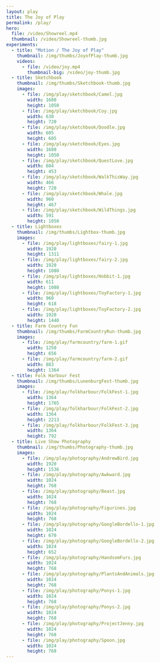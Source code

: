 ```yaml
---
layout: play
title: The Joy of Play
permalink: /play/
hero:
  file: /video/Showreel.mp4
  thumbnail: /video/Showreel-thumb.jpg
experiments:
  - title: "Motion / The Joy of Play"
    thumbnail: /img/thumbs/JoyofPlay-thumb.jpg
    videos:
      - file: /video/joy.mp4
        thumbnail-big: /video/joy-thumb.jpg
  - title: Sketchbook
    thumbnail: /img/thumbs/Sketchbook-thumb.jpg
    images:
      - file: /img/play/sketchbook/Camel.jpg
        width: 1680
        height: 1050
      - file: /img/play/sketchbook/Coy.jpg
        width: 630
        height: 720
      - file: /img/play/sketchbook/Doodle.jpg
        width: 605
        height: 605
      - file: /img/play/sketchbook/Eyes.jpg
        width: 1680
        height: 1050
      - file: /img/play/sketchbook/QuestLove.jpg
        width: 604
        height: 453
      - file: /img/play/sketchbook/WalkThisWay.jpg
        width: 466
        height: 720
      - file: /img/play/sketchbook/Whale.jpg
        width: 960
        height: 467
      - file: /img/play/sketchbook/WildThings.jpg
        width: 591
        height: 1050
  - title: Lightboxes
    thumbnail: /img/thumbs/Lightbox-thumb.jpg
    images:
      - file: /img/play/lightboxes/fairy-1.jpg
        width: 1920
        height: 1311
      - file: /img/play/lightboxes/fairy-2.jpg
        width: 1920
        height: 1080
      - file: /img/play/lightboxes/Hobbit-1.jpg
        width: 611
        height: 1080
      - file: /img/play/lightboxes/ToyFactory-1.jpg
        width: 960
        height: 618
      - file: /img/play/lightboxes/ToyFactory-2.jpg
        width: 1920
        height: 1440
  - title: Farm Country Fun
    thumbnail: /img/thumbs/FarmCountryRun-thumb.jpg
    images:
      - file: /img/play/farmcountry/farm-1.gif
        width: 1250
        height: 656
      - file: /img/play/farmcountry/farm-2.gif
        width: 883
        height: 1364
  - title: Folk Harbour Fest
    thumbnail: /img/thumbs/LunenburgFest-thumb.jpg
    images:
      - file: /img/play/folkharbour/FolkFest-1.jpg
        width: 1364
        height: 1765
      - file: /img/play/folkharbour/FolkFest-2.jpg
        width: 1364
        height: 2213
      - file: /img/play/folkharbour/FolkFest-3.jpg
        width: 1364
        height: 792
  - title: Live Show Photography
    thumbnail: /img/thumbs/Photography-thumb.jpg
    images:
      - file: /img/play/photography/AndrewBird.jpg
        width: 1920
        height: 1536
      - file: /img/play/photography/Awkward.jpg
        width: 1024
        height: 768
      - file: /img/play/photography/Beast.jpg
        width: 1024
        height: 768
      - file: /img/play/photography/Figurines.jpg
        width: 1024
        height: 768
      - file: /img/play/photography/GoogleBordello-1.jpg
        width: 1024
        height: 670
      - file: /img/play/photography/GoogleBordello-2.jpg
        width: 1024
        height: 652
      - file: /img/play/photography/HandsomFurs.jpg
        width: 1024
        height: 768
      - file: /img/play/photography/PlantsAndAnimals.jpg
        width: 1024
        height: 768
      - file: /img/play/photography/Ponys-1.jpg
        width: 1024
        height: 768
      - file: /img/play/photography/Ponys-2.jpg
        width: 1024
        height: 768
      - file: /img/play/photography/ProjectJenny.jpg
        width: 1024
        height: 768
      - file: /img/play/photography/Spoon.jpg
        width: 1024
        height: 768
---
```

